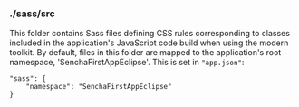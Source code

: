 ### ./sass/src

This folder contains Sass files defining CSS rules corresponding to classes
included in the application's JavaScript code build when using the modern toolkit.
By default, files in this folder are mapped to the application's root namespace, 'SenchaFirstAppEclipse'.
This is set in `"app.json"`:

    "sass": {
        "namespace": "SenchaFirstAppEclipse"
    }